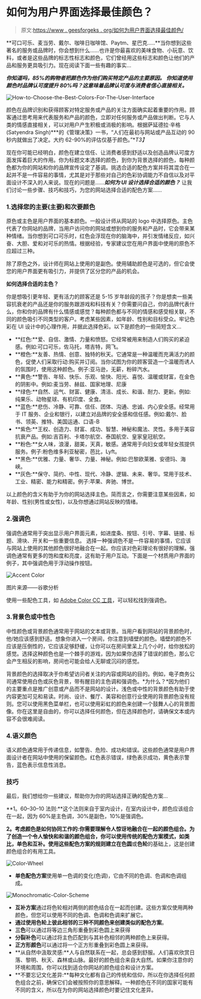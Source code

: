 # 如何为用户界面选择最佳颜色？

> 原文:[https://www . geesforgeks . org/如何为用户界面选择最佳颜色/](https://www.geeksforgeeks.org/how-to-choose-the-best-colors-for-the-user-interface/)

**可口可乐、麦当劳、戴尔、咖啡日咖啡馆、Paytm、星巴克…..**当你想到这些著名的服务或品牌时，你会想到什么……也许是你最喜欢的美味食物、小玩意、饮料，或者是这些品牌的标志性标志和颜色，它们曾经用这些标志和颜色让他们的产品和服务更具吸引力。现在阅读下面一些有趣的事实…

***你知道吗，85%的购物者把颜色作为他们购买特定产品的主要原因。***
***你知道使用颜色时品牌认可度提升 80%吗？这意味着品牌认可度与消费者信心直接相关。***

![How-to-Choose-the-Best-Colors-For-The-User-Interface](img/f8d31d84230134dbe7b4dd5e16639c46.png)

颜色在品牌识别和获得顾客对特定服务或产品的关注方面确实起着重要的作用。顾客通过思考用来代表服务和产品的颜色，立即对任何服务或产品做出判断。它与人类的情感直接相关，可以对用户产生积极或消极的影响。根据萨延德拉·辛格(Satyendra Singh)***的《管理决策》一书，“人们在最初与网站或产品互动的 90 秒内就做出了决定。大约 62-90%的评估仅基于颜色。”**T3】*

现在你可能已经明白，颜色在建立信任、让消费者感到舒适以及创造品牌认可度方面发挥着巨大的作用。你为标题文本选择的颜色，到你为背景选择的颜色，每种颜色都为你的网站和你的品牌宣传设定了基调。挑选合适的配色方案并将其混合在一起并不是一件容易的事情，尤其是对于那些对自己的色彩协调能力不自信以及对平面设计不深入的人来说。现在的问题是……***如何为 UI 设计选择合适的颜色？*** 让我们讨论一些步骤、技巧和技巧，为您的网站选择合适的配色方案……

### 1.选择您的主要(主要)和次要颜色

原色或主色是用户界面的基本颜色。一般设计师从网站的 logo 中选择原色。主色代表了你网站的品牌，当用户访问你的网站或想到你的服务和产品时，它会带来某种情绪。当你想到可口可乐时，红色会浮现在你的脑海中，并引发情绪反应，如兴奋、大胆、爱和对可乐的热情。根据经验，专家建议您在用户界面中使用的原色不应超过三种。

除了原色之外，设计师在网站上使用的是副色。使用辅助颜色是可选的，但它会使您的用户界面更有吸引力，并提供了区分您的产品的机会。

**如何选择合适的主色？**

你是想吸引更年轻、更有活力的顾客还是 5-15 岁年龄段的孩子？你是想卖一些美容抗衰老的产品还是你的服务跟游戏和科技有关？你需要问自己，你的品牌代表什么，你和你的品牌有什么情感或感觉？每种颜色都与不同的情感和感受相关联，不同的颜色吸引不同类型的客户。考虑某些因素，如年龄、性别和目标受众。牢记色彩在 UI 设计中的心理作用，并据此选择色彩。以下是颜色的一些简短含义…

*   **红色:**爱、自信、激情、力量和愤怒。它经常被用来制造人们购买的紧迫感。例如:可口可乐，佐马托，塔吉特，网飞。
*   **橙色:**友善、热情、创意、独特的秋天。它通常是一种温暖而充满活力的颜色，促使人们采取行动:购买并订阅。当你试图为你的顾客营造一个温暖而诱人的氛围时，使用这种颜色。例子:亚马逊，无薪，粉碎汽水。
*   **黄色:**警告、年轻、快乐、乐观、愉快、阳光、喜悦、温暖或财富，在金色的阴影中。例如:麦当劳、赫兹、国家地理、尼康
*   **绿色:**自然、运气、财富、健康、清洁、成长、和谐、耐力、更新。例如:纯果乐、动物星球、有机印度、全食。
*   **蓝色:**悲伤、冷静、可靠、信任、团体、沟通、忠诚、内心安全感。经常用于 IT 服务、企业和银行，以建立对品牌的安全感和信任感。例如:戴尔、脸书、领英、推特、美国运通、口语-B
*   **紫色:**王权、创造力、财富、成功、智慧、神秘和魔法、灵性。多用于美容抗衰产品。例如:吉百利、卡塔尔航空、泰国航空、皇家皇冠航空。
*   **粉色:**女人味，浪漫，甜美，天真，敏感。通常用于向妇女或年轻女孩提供服务。例子:粉色维多利亚秘密，芭比，Lyft。
*   **黑色:**优雅、力量、奢华、力量、神秘。例如:巴黎欧莱雅、安德玛、海峡。
*   **灰色:**保守、简约、中性、现代、冷静、逻辑、未来、奢华。常用于技术、工业、精密、能力和精密。例子:苹果、奔驰、博世。

以上颜色的含义有助于为你的网站选择主色。简而言之，你需要注意某些因素，如年龄、性别(男性或女性)，以及你想通过网站反映的情绪。

### 2.强调色

强调色通常用于突出显示用户界面元素，如进度条、按钮、引号、字幕、链接、标题、滑块、开关和一些重要信息。
选择一种强调色不是一件容易的事情，它应该与网站上使用的其他颜色很好地融合在一起。你应该对色彩理论有很好的理解。强调色通常有更多的饱和度和亮度，这有助于用户互动。下面是一个材质用户界面的例子，其中强调色用于浮动操作按钮。

![Accent Color](img/c6b706dd18b18372eb74ca7e1af2dbee.png)

图片来源——谷歌分析

使用一些配色工具，如 [Adobe Color CC 工具](https://color.adobe.com/)，可以轻松找到强调色。

### 3.背景色或中性色

中性颜色或背景颜色通常用于网站的文本或背景。当用户看到网站的背景颜色时，他/她应该感到舒适。想象你进入一个房间，你注意到墙壁的颜色。墙壁的颜色不应该是压倒性的，它应该足够舒缓，让你可以在房间里呆上几个小时，给你放松的感觉。选择这种颜色也是一个棘手的游戏，因为如果你选择了错误的颜色，那么它会产生相反的影响，房间也可能会给人无聊或沉闷的感觉。

背景颜色的选择取决于你希望访问者关注的内容或网站的目的。例如，电子商务公司通常使用白色或灰色背景，带有醒目的主色调和强调色。*为什么？*因为他们的主要重点是推广创意或产品而不是网站的设计。浅色或中性的背景颜色有助于使内容更加可见和易读。时尚、设计、餐厅、美容和创意行业使用的背景颜色没有规则。您可以使用黑色菜单栏，也可以使用彩虹的颜色来创建一个鼓舞人心的背景图像。你在这里是自由的，你可以选择任何颜色，但在选择颜色时，请确保文本或内容不会很难阅读。

### 4.语义颜色

语义颜色通常用于传递信息，如警告、危险、成功和错误。这些颜色通常是用户界面设计者在网站中使用的保留颜色。红色表示错误，绿色表示成功，黄色表示警告，蓝色表示信息性消息。

### 技巧

最后，我们想给你一些建议，帮助你为你的网站选择正确的配色方案…

**1。60–30–10 法则:**这个法则来自于室内设计，在室内设计中，颜色应该组合在一起，因为 60%是主色调，30%是副色，10%是强调色。

**2。考虑颜色是如何协同工作的:**你需要理解令人惊讶地融合在一起的颜色组合。为了创造一个令人愉快和和谐的颜色组合，你可以使用传统的配色方案模式，如类比，单色和互补。使用这些配色方案的规则建立在**色圆**或**色轮**的基础上，这是创建颜色组合的有用工具。

![Color-Wheel](img/2139673d4818164cb76d23475387f8c5.png)

*   **单色配色方案**使用单一色调的变化(色调)，它由不同的色调、色调和色调组成。

![Monochromatic-Color-Scheme](img/ba636b94a85f75accf7d1d0b2ddba903.png)

*   **互补方案**通过将色轮相对两侧的颜色结合在一起而创建。这些方案仅使用两种颜色，但您可以使用不同的色调、色调和色调来扩展它。
*   **通过使用色轮上彼此相邻的三种不同颜色来创建类似的配色方案**。
*   **三色**可以通过将等边三角形重叠到彩色圆上来获得
*   **分裂补色**可以通过将主色匹配到与其补色相邻的两种颜色上来获得。
*   **正方形颜色**可以通过将一个正方形重叠到彩色圆上来获得。
*   **从自然中汲取灵感:**人与自然联系在一起，总会感到舒服。人们喜欢欣赏日落、黎明、秋天、森林或山脉。最好的颜色组合来自大自然。如果你注意你的环境和周围，你可以找到适合你网站的颜色组合和设计方案。
*   **不要忘记文化差异:**每种文化都有自己的传统和信仰，所以在你选择任何颜色组合之前，确保它们会被按照你的意思解释。一种颜色在不同的国家可能有不同的含义，所以在为你的网站选择颜色时要记住文化差异。